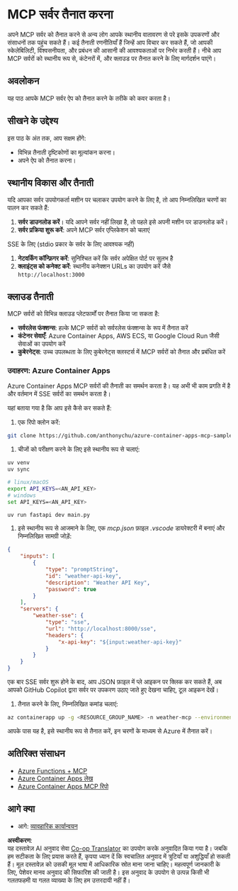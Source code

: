<!--
CO_OP_TRANSLATOR_METADATA:
{
  "original_hash": "7816cc28f7ab9a54e31f9246429ffcd9",
  "translation_date": "2025-05-17T12:50:43+00:00",
  "source_file": "03-GettingStarted/08-deployment/README.md",
  "language_code": "hi"
}
-->
# MCP सर्वर तैनात करना

अपने MCP सर्वर को तैनात करने से अन्य लोग आपके स्थानीय वातावरण से परे इसके उपकरणों और संसाधनों तक पहुंच सकते हैं। कई तैनाती रणनीतियाँ हैं जिन्हें आप विचार कर सकते हैं, जो आपकी स्केलेबिलिटी, विश्वसनीयता, और प्रबंधन की आसानी की आवश्यकताओं पर निर्भर करती हैं। नीचे आप MCP सर्वरों को स्थानीय रूप से, कंटेनरों में, और क्लाउड पर तैनात करने के लिए मार्गदर्शन पाएंगे।

## अवलोकन

यह पाठ आपके MCP सर्वर ऐप को तैनात करने के तरीके को कवर करता है।

## सीखने के उद्देश्य

इस पाठ के अंत तक, आप सक्षम होंगे:

- विभिन्न तैनाती दृष्टिकोणों का मूल्यांकन करना।
- अपने ऐप को तैनात करना।

## स्थानीय विकास और तैनाती

यदि आपका सर्वर उपयोगकर्ता मशीन पर चलाकर उपयोग करने के लिए है, तो आप निम्नलिखित चरणों का पालन कर सकते हैं:

1. **सर्वर डाउनलोड करें**। यदि आपने सर्वर नहीं लिखा है, तो पहले इसे अपनी मशीन पर डाउनलोड करें।
1. **सर्वर प्रक्रिया शुरू करें**: अपने MCP सर्वर एप्लिकेशन को चलाएं

SSE के लिए (stdio प्रकार के सर्वर के लिए आवश्यक नहीं)

1. **नेटवर्किंग कॉन्फ़िगर करें**: सुनिश्चित करें कि सर्वर अपेक्षित पोर्ट पर सुलभ है
1. **क्लाइंट्स को कनेक्ट करें**: स्थानीय कनेक्शन URLs का उपयोग करें जैसे `http://localhost:3000`

## क्लाउड तैनाती

MCP सर्वरों को विभिन्न क्लाउड प्लेटफार्मों पर तैनात किया जा सकता है:

- **सर्वरलेस फंक्शन्स**: हल्के MCP सर्वरों को सर्वरलेस फंक्शन्स के रूप में तैनात करें
- **कंटेनर सेवाएँ**: Azure Container Apps, AWS ECS, या Google Cloud Run जैसी सेवाओं का उपयोग करें
- **कुबेरनेट्स**: उच्च उपलब्धता के लिए कुबेरनेट्स क्लस्टर्स में MCP सर्वरों को तैनात और प्रबंधित करें

### उदाहरण: Azure Container Apps

Azure Container Apps MCP सर्वरों की तैनाती का समर्थन करता है। यह अभी भी काम प्रगति में है और वर्तमान में SSE सर्वरों का समर्थन करता है।

यहां बताया गया है कि आप इसे कैसे कर सकते हैं:

1. एक रिपो क्लोन करें:

  ```sh
  git clone https://github.com/anthonychu/azure-container-apps-mcp-sample.git
  ```

1. चीजों को परीक्षण करने के लिए इसे स्थानीय रूप से चलाएं:

  ```sh
  uv venv
  uv sync

  # linux/macOS
  export API_KEYS=<AN_API_KEY>
  # windows
  set API_KEYS=<AN_API_KEY>

  uv run fastapi dev main.py
  ```

1. इसे स्थानीय रूप से आजमाने के लिए, एक *mcp.json* फ़ाइल *.vscode* डायरेक्टरी में बनाएं और निम्नलिखित सामग्री जोड़ें:

  ```json
  {
      "inputs": [
          {
              "type": "promptString",
              "id": "weather-api-key",
              "description": "Weather API Key",
              "password": true
          }
      ],
      "servers": {
          "weather-sse": {
              "type": "sse",
              "url": "http://localhost:8000/sse",
              "headers": {
                  "x-api-key": "${input:weather-api-key}"
              }
          }
      }
  }
  ```

  एक बार SSE सर्वर शुरू होने के बाद, आप JSON फ़ाइल में प्ले आइकन पर क्लिक कर सकते हैं, अब आपको GitHub Copilot द्वारा सर्वर पर उपकरण उठाए जाते हुए देखना चाहिए, टूल आइकन देखें।

1. तैनात करने के लिए, निम्नलिखित कमांड चलाएं:

  ```sh
  az containerapp up -g <RESOURCE_GROUP_NAME> -n weather-mcp --environment mcp -l westus --env-vars API_KEYS=<AN_API_KEY> --source .
  ```

आपके पास यह है, इसे स्थानीय रूप से तैनात करें, इन चरणों के माध्यम से Azure में तैनात करें।

## अतिरिक्त संसाधन

- [Azure Functions + MCP](https://learn.microsoft.com/en-us/samples/azure-samples/remote-mcp-functions-dotnet/remote-mcp-functions-dotnet/)
- [Azure Container Apps लेख](https://techcommunity.microsoft.com/blog/appsonazureblog/host-remote-mcp-servers-in-azure-container-apps/4403550)
- [Azure Container Apps MCP रिपो](https://github.com/anthonychu/azure-container-apps-mcp-sample)

## आगे क्या

- आगे: [व्यावहारिक कार्यान्वयन](/04-PracticalImplementation/README.md)

**अस्वीकरण**:  
यह दस्तावेज़ AI अनुवाद सेवा [Co-op Translator](https://github.com/Azure/co-op-translator) का उपयोग करके अनुवादित किया गया है। जबकि हम सटीकता के लिए प्रयास करते हैं, कृपया ध्यान दें कि स्वचालित अनुवाद में त्रुटियाँ या अशुद्धियाँ हो सकती हैं। मूल दस्तावेज़ को उसकी मूल भाषा में आधिकारिक स्रोत माना जाना चाहिए। महत्वपूर्ण जानकारी के लिए, पेशेवर मानव अनुवाद की सिफारिश की जाती है। इस अनुवाद के उपयोग से उत्पन्न किसी भी गलतफहमी या गलत व्याख्या के लिए हम उत्तरदायी नहीं हैं।